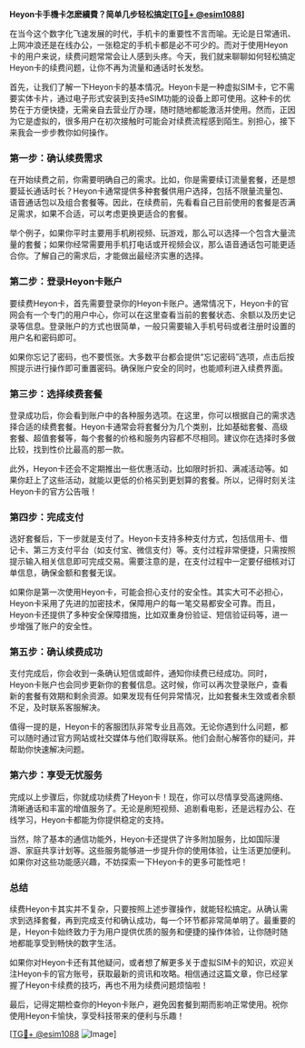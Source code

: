 **Heyon卡手機卡怎麽續費？简单几步轻松搞定[[TG💪+ @esim1088](https://t.me/s/esim1088)]**

在当今这个数字化飞速发展的时代，手机卡的重要性不言而喻。无论是日常通讯、上网冲浪还是在线办公，一张稳定的手机卡都是必不可少的。而对于使用Heyon卡的用户来说，续费问题常常会让人感到头疼。今天，我们就来聊聊如何轻松搞定Heyon卡的续费问题，让你不再为流量和通话时长发愁。

首先，让我们了解一下Heyon卡的基本情况。Heyon卡是一种虚拟SIM卡，它不需要实体卡片，通过电子形式安装到支持eSIM功能的设备上即可使用。这种卡的优势在于方便快捷，无需亲自去营业厅办理，随时随地都能激活并使用。然而，正因为它是虚拟的，很多用户在初次接触时可能会对续费流程感到陌生。别担心，接下来我会一步步教你如何操作。

### **第一步：确认续费需求**

在开始续费之前，你需要明确自己的需求。比如，你是需要续订流量套餐，还是想要延长通话时长？Heyon卡通常提供多种套餐供用户选择，包括不限量流量包、语音通话包以及组合套餐等。因此，在续费前，先看看自己目前使用的套餐是否满足需求，如果不合适，可以考虑更换更适合的套餐。

举个例子，如果你平时主要用手机刷视频、玩游戏，那么可以选择一个包含大量流量的套餐；如果你经常需要用手机打电话或开视频会议，那么语音通话包可能更适合你。了解自己的需求后，才能做出最经济实惠的选择。

### **第二步：登录Heyon卡账户**

要续费Heyon卡，首先需要登录你的Heyon卡账户。通常情况下，Heyon卡的官网会有一个专门的用户中心，你可以在这里查看当前的套餐状态、余额以及历史记录等信息。登录账户的方式也很简单，一般只需要输入手机号码或者注册时设置的用户名和密码即可。

如果你忘记了密码，也不要慌张。大多数平台都会提供“忘记密码”选项，点击后按照提示进行操作即可重置密码。确保账户安全的同时，也能顺利进入续费界面。

### **第三步：选择续费套餐**

登录成功后，你会看到账户中的各种服务选项。在这里，你可以根据自己的需求选择合适的续费套餐。Heyon卡通常会将套餐分为几个类别，比如基础套餐、高级套餐、超值套餐等，每个套餐的价格和服务内容都不尽相同。建议你在选择时多做比较，找到性价比最高的那一款。

此外，Heyon卡还会不定期推出一些优惠活动，比如限时折扣、满减活动等。如果你赶上了这些活动，就能以更低的价格买到更划算的套餐。所以，记得时刻关注Heyon卡的官方公告哦！

### **第四步：完成支付**

选好套餐后，下一步就是支付了。Heyon卡支持多种支付方式，包括信用卡、借记卡、第三方支付平台（如支付宝、微信支付）等。支付过程非常便捷，只需按照提示输入相关信息即可完成交易。需要注意的是，在支付过程中一定要仔细核对订单信息，确保金额和套餐无误。

如果你是第一次使用Heyon卡，可能会担心支付的安全性。其实大可不必担心，Heyon卡采用了先进的加密技术，保障用户的每一笔交易都安全可靠。而且，Heyon卡还提供了多种安全保障措施，比如双重身份验证、短信验证码等，进一步增强了账户的安全性。

### **第五步：确认续费成功**

支付完成后，你会收到一条确认短信或邮件，通知你续费已经成功。同时，Heyon卡账户也会同步更新你的套餐信息。这时候，你可以再次登录账户，查看新的套餐有效期和剩余资源。如果发现有任何异常情况，比如套餐未生效或者余额不足，及时联系客服解决。

值得一提的是，Heyon卡的客服团队非常专业且高效。无论你遇到什么问题，都可以随时通过官方网站或社交媒体与他们取得联系。他们会耐心解答你的疑问，并帮助你快速解决问题。

### **第六步：享受无忧服务**

完成以上步骤后，你就成功续费了Heyon卡！现在，你可以尽情享受高速网络、清晰通话和丰富的增值服务了。无论是刷短视频、追剧看电影，还是远程办公、在线学习，Heyon卡都能为你提供稳定的支持。

当然，除了基本的通信功能外，Heyon卡还提供了许多附加服务，比如国际漫游、家庭共享计划等。这些服务能够进一步提升你的使用体验，让生活更加便利。如果你对这些功能感兴趣，不妨探索一下Heyon卡的更多可能性吧！

### **总结**

续费Heyon卡其实并不复杂，只要按照上述步骤操作，就能轻松搞定。从确认需求到选择套餐，再到完成支付和确认成功，每一个环节都非常简单明了。最重要的是，Heyon卡始终致力于为用户提供优质的服务和便捷的操作体验，让你随时随地都能享受到畅快的数字生活。

如果你对Heyon卡还有其他疑问，或者想了解更多关于虚拟SIM卡的知识，欢迎关注Heyon卡的官方账号，获取最新的资讯和攻略。相信通过这篇文章，你已经掌握了Heyon卡续费的技巧，再也不用为续费问题烦恼啦！

最后，记得定期检查你的Heyon卡账户，避免因套餐到期而影响正常使用。祝你使用Heyon卡愉快，享受科技带来的便利与乐趣！

[[TG💪+ @esim1088](https://t.me/s/esim1088) ![Image](https://i.postimg.cc/4NQfJmqS/Snipaste-2025-05-13-00-14-12.png)]